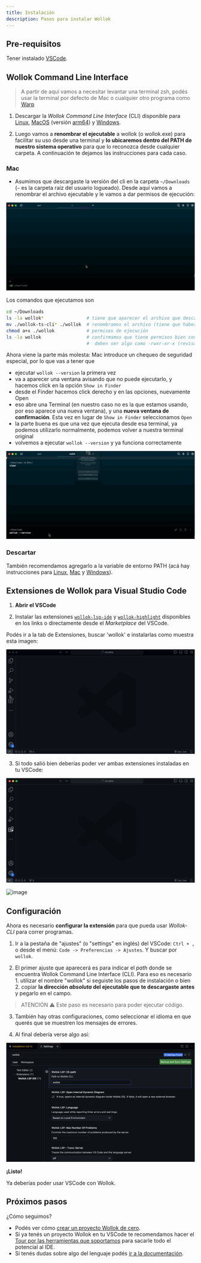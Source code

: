 ```yaml
---
title: Instalación
description: Pasos para instalar Wollok
---
```


## Pre-requisitos

Tener instalado [VSCode](https://code.visualstudio.com/).

## Wollok Command Line Interface

> A partir de aquí vamos a necesitar levantar una terminal zsh, podés usar la terminal por defecto de Mac o cualquier otro programa como [Warp](https://www.warp.dev/)

1. Descargar la _Wollok Command Line Interface_ (CLI) disponible para [Linux](https://github.com/uqbar-project/wollok-ts-cli/releases/latest/download/wollok-ts-cli-linux-x64), [MacOS](https://github.com/uqbar-project/wollok-ts-cli/releases/latest/download/wollok-ts-cli-macos-x64) (versión [arm64](https://github.com/uqbar-project/wollok-ts-cli/releases/latest/download/wollok-ts-cli-macos-arm64)) y [Windows](https://github.com/uqbar-project/wollok-ts-cli/releases/latest/download/wollok-ts-cli-win-x64.exe).

2. Luego vamos a **renombrar el ejecutable** a wollok (o wollok.exe) para facilitar su uso desde una terminal y **lo ubicaremos dentro del PATH de nuestro sistema operativo** para que lo reconozca desde cualquier carpeta. A continuación te dejamos las instrucciones para cada caso.

### Mac

- Asumimos que descargaste la versión del cli en la carpeta `~/Downloads` (`~` es la carpeta raíz del usuario logueado). Desde aquí vamos a renombrar el archivo ejecutable y le vamos a dar permisos de ejecución:

![Rename & give access to wollok ts cli executable](../../../assets/wollok-ts-cli-mac.gif)

Los comandos que ejecutamos son

```bash
cd ~/Downloads
ls -la wollok*                # tiene que aparecer el archivo que descargaste
mv ./wollok-ts-cli* ./wollok  # renombramos el archivo (tiene que haber uno solo)
chmod a+x ./wollok            # permisos de ejecución
ls -la wollok                 # confirmamos que tiene permisos bien configurados
                              #  deben ser algo como -rwxr-xr-x (revisar las x)
```

Ahora viene la parte más molesta: Mac introduce un chequeo de seguridad especial, por lo que vas a tener que

- ejecutar `wollok --version` la primera vez
- va a aparecer una ventana avisando que no puede ejecutarlo, y hacemos click en la opción `Show in Finder`
- desde el Finder hacemos click derecho y en las opciones, nuevamente Open
- eso abre una Terminal (en nuestro caso no es la que estamos usando, por eso aparece una nueva ventana), y una **nueva ventana de confirmación**. Esta vez en lugar de `Show in Finder` seleccionamos `Open`
- la parte buena es que una vez que ejecuta desde esa terminal, ya podemos utilizarlo normalmente, podemos volver a nuestra terminal original
- volvemos a ejecutar `wollok --version` y ya funciona correctamente

![Execute wollok ts cli](../../../assets/wollok-ts-cli-mac2.gif)

### Descartar

También recomendamos agregarlo a la variable de entorno PATH (acá hay instrucciones para [Linux](https://unix.stackexchange.com/questions/183295/adding-programs-to-path), [Mac](https://apple.stackexchange.com/questions/41542/adding-a-new-executable-to-the-path-environment-variable) y [Windows](https://medium.com/@kevinmarkvi/how-to-add-executables-to-your-path-in-windows-5ffa4ce61a53)).


## Extensiones de Wollok para Visual Studio Code

1. **Abrir el VSCode**

2. Instalar las extensiones [`wollok-lsp-ide`](https://marketplace.visualstudio.com/items?itemName=uqbar.wollok-lsp-ide) y [`wollok-highlight`](https://marketplace.visualstudio.com/items?itemName=uqbar.wollok-highlight) disponibles en los links o directamente desde el _Marketplace_ del VSCode.

Podés ir a la tab de Extensiones, buscar 'wollok' e instalarlas como muestra esta imagen:

![Download VSCode Wollok Extensions](../../../assets/wollok-extensions.gif)

3. Si todo salió bien deberías poder ver ambas extensiones instaladas en tu VSCode:

![Check extensions in Visual Studio Code](../../../assets/wollok-extensions-check.gif)

<img width="449" alt="image" src="https://user-images.githubusercontent.com/4098184/204097656-18de3a1e-88c5-4315-8f1b-14480b59a50f.png">


## Configuración

Ahora es necesario **configurar la extensión** para que pueda usar _Wollok-CLI_ para correr programas.

1. Ir a la pestaña de "ajustes" (o "settings" en inglés) del VSCode: `Ctrl + ,` o desde el menú: `Code -> Preferencias -> Ajustes`. Y buscar por `wollok`.

2. El primer ajuste que aparecerá es para indicar el _path_ donde se encuentra Wollok Command Line Interface (CLI). Para eso es necesario 1. utilizar el nombre "wollok" si seguiste los pasos de instalación o bien 2. copiar **la dirección _absoluta_ del ejecutable que te descargaste antes** y pegarlo en el campo.

> ATENCIÓN ⚠️
> Este paso es necesario para poder ejecutar código.

3. También hay otras configuraciones, como seleccionar el idioma en que querés que se muestren los mensajes de errores.

4. Al final debería verse algo así:

![Settings](../../../assets/wollok-settings.png)

**¡Listo!**

Ya deberías poder usar VSCode con Wollok.


## Próximos pasos


¿Cómo seguimos?

- Podés ver cómo [crear un proyecto Wollok de cero](/website-wollok-ts/getting_started/new_project).
- Si ya tenés un proyecto Wollok en tu VSCode te recomendamos hacer el [Tour por las herramientas que soportamos](/website-wollok-ts/tour) para sacarle todo el potencial al IDE.
- Si tenés dudas sobre algo del lenguaje podés [ir a la documentación](/website-wollok-ts/documentation).
